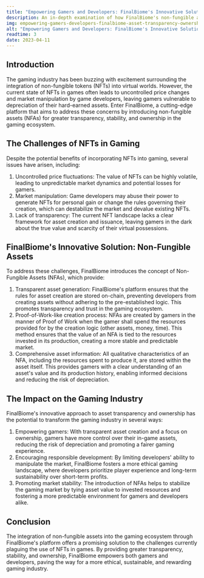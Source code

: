 ```yaml
---
title: "Empowering Gamers and Developers: FinalBiome's Innovative Solution for Asset Transparency and Ownership"
description: An in-depth examination of how FinalBiome's non-fungible assets (NFAs) offer greater transparency and ownership, and how this affects the gaming industry's approach to in-game assets.
img: empowering-gamers-developers-finalbiome-asset-transparency-ownership.jpg
alt: "Empowering Gamers and Developers: FinalBiome's Innovative Solution for Asset Transparency and Ownership"
readtime: 3
date: 2023-04-11
---
```


## Introduction

The gaming industry has been buzzing with excitement surrounding the integration of non-fungible tokens (NFTs) into virtual worlds. However, the current state of NFTs in games often leads to uncontrolled price changes and market manipulation by game developers, leaving gamers vulnerable to depreciation of their hard-earned assets. Enter FinalBiome, a cutting-edge platform that aims to address these concerns by introducing non-fungible assets (NFAs) for greater transparency, stability, and ownership in the gaming ecosystem.

## The Challenges of NFTs in Gaming

Despite the potential benefits of incorporating NFTs into gaming, several issues have arisen, including:
1. Uncontrolled price fluctuations: The value of NFTs can be highly volatile, leading to unpredictable market dynamics and potential losses for gamers.
2. Market manipulation: Game developers may abuse their power to generate NFTs for personal gain or change the rules governing their creation, which can destabilize the market and devalue existing NFTs.
3. Lack of transparency: The current NFT landscape lacks a clear framework for asset creation and issuance, leaving gamers in the dark about the true value and scarcity of their virtual possessions.

## FinalBiome's Innovative Solution: Non-Fungible Assets

To address these challenges, FinalBiome introduces the concept of Non-Fungible Assets (NFAs), which provide:
1. Transparent asset generation: FinalBiome's platform ensures that the rules for asset creation are stored on-chain, preventing developers from creating assets without adhering to the pre-established logic.
This promotes transparency and trust in the gaming ecosystem.
2. Proof-of-Work-like creation process: NFAs are created by gamers in the manner of Proof of Work when the gamer shall spend the resources provided for by the creation logic (other assets, money, time).
This method ensures that the value of an NFA is tied to the resources invested in its production, creating a more stable and predictable market.
3. Comprehensive asset information: All qualitative characteristics of an NFA, including the resources spent to produce it, are stored within the asset itself.
This provides gamers with a clear understanding of an asset's value and its production history, enabling informed decisions and reducing the risk of depreciation.

## The Impact on the Gaming Industry

FinalBiome's innovative approach to asset transparency and ownership has the potential to transform the gaming industry in several ways:
1. Empowering gamers: With transparent asset creation and a focus on ownership, gamers have more control over their in-game assets, reducing the risk of depreciation and promoting a fairer gaming experience.
2. Encouraging responsible development: By limiting developers' ability to manipulate the market, FinalBiome fosters a more ethical gaming landscape, where developers prioritize player experience and long-term sustainability over short-term profits.
3. Promoting market stability: The introduction of NFAs helps to stabilize the gaming market by tying asset value to invested resources and fostering a more predictable environment for gamers and developers alike.

## Conclusion

The integration of non-fungible assets into the gaming ecosystem through FinalBiome's platform offers a promising solution to the challenges currently plaguing the use of NFTs in games. By providing greater transparency, stability, and ownership, FinalBiome empowers both gamers and developers, paving the way for a more ethical, sustainable, and rewarding gaming industry.
